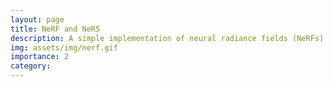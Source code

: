 ```yaml
---
layout: page
title: NeRF and NeRS
description: A simple implementation of neural radiance fields (NeRFs) and neural implicit surfaces (NeRS).
img: assets/img/nerf.gif
importance: 2
category: 
---
```


